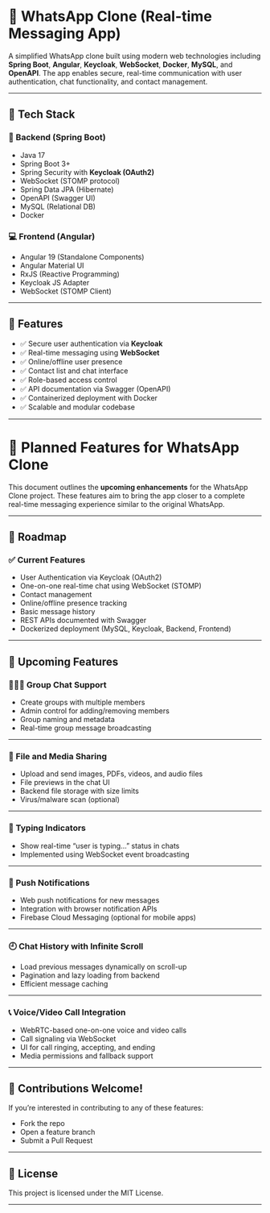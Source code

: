 # 📱 WhatsApp Clone (Real-time Messaging App)

A simplified WhatsApp clone built using modern web technologies including **Spring Boot**, **Angular**, **Keycloak**, **WebSocket**, **Docker**, **MySQL**, and **OpenAPI**. The app enables secure, real-time communication with user authentication, chat functionality, and contact management.

---

## 🔧 Tech Stack

### 🚀 Backend (Spring Boot)
- Java 17
- Spring Boot 3+
- Spring Security with **Keycloak (OAuth2)**
- WebSocket (STOMP protocol)
- Spring Data JPA (Hibernate)
- OpenAPI (Swagger UI)
- MySQL (Relational DB)
- Docker

### 💻 Frontend (Angular)
- Angular 19 (Standalone Components)
- Angular Material UI
- RxJS (Reactive Programming)
- Keycloak JS Adapter
- WebSocket (STOMP Client)

---

## 🌟 Features

- ✅ Secure user authentication via **Keycloak**
- ✅ Real-time messaging using **WebSocket**
- ✅ Online/offline user presence
- ✅ Contact list and chat interface
- ✅ Role-based access control
- ✅ API documentation via Swagger (OpenAPI)
- ✅ Containerized deployment with Docker
- ✅ Scalable and modular codebase

---

# 🚧 Planned Features for WhatsApp Clone

This document outlines the **upcoming enhancements** for the WhatsApp Clone project. These features aim to bring the app closer to a complete real-time messaging experience similar to the original WhatsApp.

---

## 📌 Roadmap

### ✅ Current Features
- User Authentication via Keycloak (OAuth2)
- One-on-one real-time chat using WebSocket (STOMP)
- Contact management
- Online/offline presence tracking
- Basic message history
- REST APIs documented with Swagger
- Dockerized deployment (MySQL, Keycloak, Backend, Frontend)

---

## 🔮 Upcoming Features

### 🧑‍🤝‍🧑 Group Chat Support
- Create groups with multiple members
- Admin control for adding/removing members
- Group naming and metadata
- Real-time group message broadcasting

---

### 📎 File and Media Sharing
- Upload and send images, PDFs, videos, and audio files
- File previews in the chat UI
- Backend file storage with size limits
- Virus/malware scan (optional)

---

### 💬 Typing Indicators
- Show real-time “user is typing...” status in chats
- Implemented using WebSocket event broadcasting

---

### 🔔 Push Notifications
- Web push notifications for new messages
- Integration with browser notification APIs
- Firebase Cloud Messaging (optional for mobile apps)

---

### 🕘 Chat History with Infinite Scroll
- Load previous messages dynamically on scroll-up
- Pagination and lazy loading from backend
- Efficient message caching

---

### 📞 Voice/Video Call Integration
- WebRTC-based one-on-one voice and video calls
- Call signaling via WebSocket
- UI for call ringing, accepting, and ending
- Media permissions and fallback support

---

## 🚀 Contributions Welcome!

If you’re interested in contributing to any of these features:
- Fork the repo
- Open a feature branch
- Submit a Pull Request

---

## 📝 License

This project is licensed under the MIT License.

---

